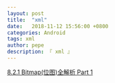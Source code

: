 ```yaml
---
layout: post
title:  "xml"
date:   2018-11-12 15:56:00 +0800
categories: Android
tags: xml
author: pepe
description: 『 xml 』
---
```



[8.2.1 Bitmap(位图)全解析 Part 1](http://www.runoob.com/w3cnote/android-tutorial-bitmap1.html)




